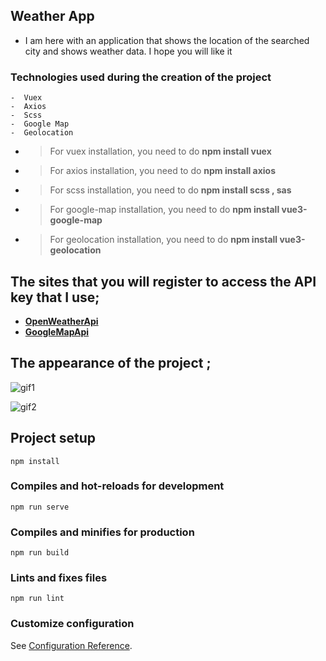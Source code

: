 ## Weather App
- I am here with an application that shows the location of the searched city and shows weather data. I hope you will like it

### Technologies used during the creation of the project 
    -  Vuex
    -  Axios
    -  Scss
    -  Google Map
    -  Geolocation
    
    
    
- > For vuex installation, you need to do **npm install vuex**
- > For axios installation, you need to do **npm install axios**
- > For scss installation, you need to do **npm install scss , sas**
- > For google-map installation, you need to do **npm install vue3-google-map**
- > For geolocation installation, you need to do **npm install vue3-geolocation**


## The sites that you will register to access the API key that I use; 
- **[OpenWeatherApi](https://openweathermap.org/api)**
- **[GoogleMapApi](https://mapsplatform.google.com/)**

## **The appearance of the project ;**
![gif1](https://user-images.githubusercontent.com/100241189/229098393-4f0ee115-e5ca-4f10-8b00-5a66a593f951.gif)

![gif2](https://user-images.githubusercontent.com/100241189/229099285-cf193a2f-5261-4e7d-96c4-3f3725175f19.gif)


## Project setup
```
npm install
```

### Compiles and hot-reloads for development
```
npm run serve
```

### Compiles and minifies for production
```
npm run build
```

### Lints and fixes files
```
npm run lint
```

### Customize configuration
See [Configuration Reference](https://cli.vuejs.org/config/).
